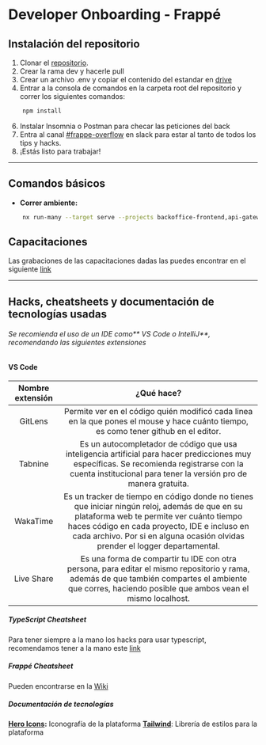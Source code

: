 # Developer Onboarding - Frappé

## Instalación del repositorio
<!-- TODO: ADD link to .env -->
1. Clonar el [repositorio](https://github.com/Taro-IT/frappe/tree/main).
2. Crear la rama dev y hacerle pull
4. Crear un archivo .env y copiar el contenido del estandar en [drive]()
5. Entrar a la consola de comandos en la carpeta root del repositorio y correr los siguientes comandos:

```bash
	npm install
```

6. Instalar Insomnia o Postman para checar las peticiones del back
7. Entra al canal [#frappe-overflow](https://elbloquesemestrei.slack.com/messages/frappe-overflow/) en slack para estar al tanto de todos los tips y hacks.
8. ¡Estás listo para trabajar!

---

## Comandos básicos

- **Correr ambiente:**

```bash
	nx run-many --target serve --projects backoffice-frontend,api-gateway --parallel 2
```

## Capacitaciones

Las grabaciones de las capacitaciones dadas las puedes encontrar en el siguiente [link](https://drive.google.com/drive/u/0/folders/13gn9Q3hNlYKyifhG0UxqdRCdgrS6qCF9)


---

## Hacks, cheatsheets y documentación de tecnologías usadas

###### Se recomienda el uso de un IDE como** VS Code o IntelliJ**, recomendando las siguientes extensiones

#### VS Code

| Nombre extensión |                                                                                                                                 ¿Qué hace?                                                                                                                                  |
| :--------------: | :-------------------------------------------------------------------------------------------------------------------------------------------------------------------------------------------------------------------------------------------------------------------------: |
|     GitLens      |                                                                    Permite ver en el código quién modificó cada linea en la que pones el mouse y hace cuánto tiempo, es como tener github en el editor.                                                                     |
|     Tabnine      |                                Es un autocompletador de código que usa inteligencia artificial para hacer predicciones muy específicas. Se recomienda registrarse con la cuenta institucional para tener la versión pro de manera gratuita.                                 |
|     WakaTime     | Es un tracker de tiempo en código donde no tienes que iniciar ningún reloj, además de que en su plataforma web te permite ver cuánto tiempo haces código en cada proyecto, IDE e incluso en cada archivo. Por si en alguna ocasión olvidas prender el logger departamental. |
|Live Share| Es una forma de compartir tu IDE con otra persona, para editar el mismo repositorio y rama, además de que también compartes el ambiente que corres, haciendo posible que ambos vean el mismo localhost. |


##### TypeScript Cheatsheet

Para tener siempre a la mano los hacks para usar typescript, recomendamos tener a la mano este [link](https://devhints.io/typescript)

##### Frappé Cheatsheet
Pueden encontrarse en la [Wiki](taro-it.github.io/frappe/)

##### Documentación de tecnologías

**[Hero Icons](https://heroicons.dev):** Iconografía de la plataforma
**[Tailwind](https://tailwindcss.com)**: Librería de estilos para la plataforma
